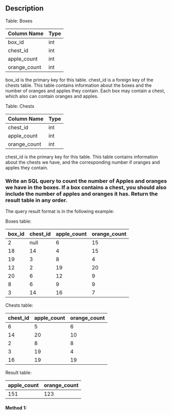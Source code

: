 ## Description

Table: Boxes

| Column Name  | Type |
| ------------ | ---- |
| box_id       | int  |
| chest_id     | int  |
| apple_count  | int  |
| orange_count | int  |

box_id is the primary key for this table.
chest_id is a foreign key of the chests table.
This table contains information about the boxes and the number of oranges and apples they contain. Each box may contain a chest, which also can contain oranges and apples.

Table: Chests

| Column Name  | Type |
| ------------ | ---- |
| chest_id     | int  |
| apple_count  | int  |
| orange_count | int  |

chest_id is the primary key for this table.
This table contains information about the chests we have, and the corresponding number if oranges and apples they contain.

### Write an SQL query to count the number of Apples and oranges we have in the boxes. If a box contains a chest, you should also include the number of apples and oranges it has. Return the result table in any order.

The query result format is in the following example:

Boxes table:

| box_id | chest_id | apple_count | orange_count |
| ------ | -------- | ----------- | ------------ |
| 2      | null     | 6           | 15           |
| 18     | 14       | 4           | 15           |
| 19     | 3        | 8           | 4            |
| 12     | 2        | 19          | 20           |
| 20     | 6        | 12          | 9            |
| 8      | 6        | 9           | 9            |
| 3      | 14       | 16          | 7            |

Chests table:

| chest_id | apple_count | orange_count |
| -------- | ----------- | ------------ |
| 6        | 5           | 6            |
| 14       | 20          | 10           |
| 2        | 8           | 8            |
| 3        | 19          | 4            |
| 16       | 19          | 19           |

Result table:

| apple_count | orange_count |
| ----------- | ------------ |
| 151         | 123          |

#### Method 1:

```sql

```

